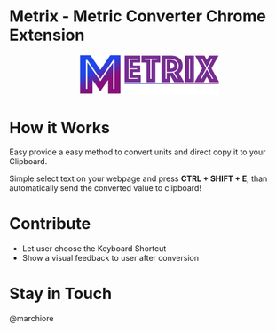 # Metrix - Metric Converter Chrome Extension
<p align="center">
<img src="https://github.com/marchiore/metric-converter-chrome-extension/blob/master/src/metrix-logo.png" width="50%">
</p>

# How it Works
Easy provide a easy method to convert units and direct copy it to your Clipboard.

Simple select text on your webpage and press **CTRL + SHIFT + E**, than automatically send the converted value to clipboard!

# Contribute
 - Let user choose the Keyboard Shortcut
 - Show a visual feedback to user after conversion

# Stay in Touch
@marchiore
